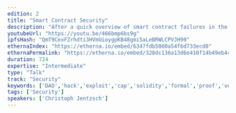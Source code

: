 ```yaml
---
edition: 2
title: "Smart Contract Security"
description: "After a quick overview of smart contract failures in the past, a list of important takeaways will be covered. Some coding techniques to prevent unexpected behaviour in smart contracts will be covered as well as some remarks about governance in decentralized systems."
youtubeUrl: "https://youtu.be/466bmp6bs9g"
ipfsHash: "QmT9CexFZrhdti3HVmUioygpKB48gmi5aLeBRWLCPVJH99"
ethernaIndex: "https://etherna.io/embed/6347fdb5080a54f6d733ecd0"
ethernaPermalink: "https://etherna.io/embed/328dc136a13d6e410f14b49eb4c5b2f16c765e2069cec0078926413934c2ec95"
duration: 724
expertise: "Intermediate"
type: "Talk"
track: "Security"
keywords: ['DAO','hack','exploit','cap','solidity','formal','proof','verification','invariance','centralization','fork','failsafe','governance','dapps','community','multisig','updates','delays','libraries','developers','tools','compiler','IDEs']
tags: ['Security']
speakers: ['Christoph Jentzsch']
---
```

